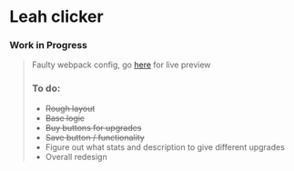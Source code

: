 # Leah clicker
### Work in Progress
> Faulty webpack config, go [here](https://atlexeide.github.io/leah-clicker/src/index.html) for live preview
> ### To do:
> * ~~Rough layout~~
> * ~~Base logic~~
> * ~~Buy buttons for upgrades~~
> * ~~Save button / functionality~~
> * Figure out what stats and description to give different upgrades
> * Overall redesign
